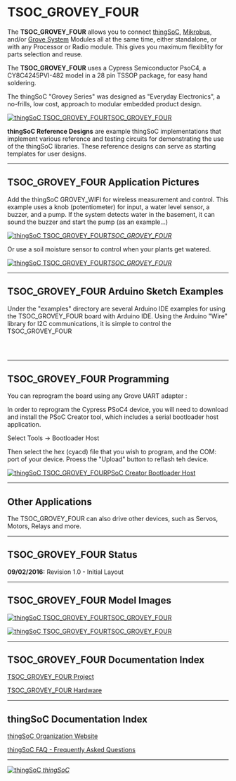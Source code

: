 # TSOC_GROVEY_FOUR


The **TSOC_GROVEY_FOUR** allows you to connect [thingSoC](http://thingsoc.github.io/), [Mikrobus](http://www.mikroe.com/mikrobus/), 
and/or [Grove System](http://www.seeedstudio.com/blog/2016/03/09/tutorial-intro-to-grove-connectors-for-arduinoraspberry-pi-projects/) 
Modules all at the same time, either standalone, or with any Processor or Radio module.
This gives you maximum flexiblity for parts selection and reuse. 

The **TSOC_GROVEY_FOUR** uses a Cypress Semiconductor PsoC4, a CY8C4245PVI-482 model in a 28 pin TSSOP package, for easy hand soldering.

The thingSoC "Grovey Series" was designed as "Everyday Electronics", a no-frills, low cost, approach to modular embedded product design.

[![thingSoC TSOC_GROVEY_FOUR](https://raw.githubusercontent.com/thingSoC/TSOC_GROVEY_FOUR/master/TSOC_GROVEY_FOUR/images/product/TSOC_GROVEY_FOUR.png?raw=true)TSOC_GROVEY_FOUR](https://github.com/thingSoC/TSOC_GROVEY_FOUR)


**thingSoC Reference Designs** are example thingSoC implementations that implement
various reference and testing circuits for demonstrating the use of the thingSoC libraries.
These reference designs can serve as starting templates for user designs.

---------------------------------------

## TSOC_GROVEY_FOUR Application Pictures

Add the thingSoC GROVEY_WIFI for wireless measurement and control. This example uses a knob (potentiometer) for input, a water level sensor, a buzzer,  and a pump.
If the system detects water in the basement, it can sound the buzzer and start the pump (as an example...) 


[![thingSoC TSOC_GROVEY_FOUR](https://raw.githubusercontent.com/thingSoC/TSOC_GROVEY_FOUR/master/TSOC_GROVEY_FOUR/images/product/TSOC_GROVEY_FOUR_moist_wifi.png?raw=true)*TSOC_GROVEY_FOUR*](https://github.com/thingSoC/TSOC_GROVEY_FOUR)

Or use a soil moisture sensor to control when your plants get watered.

[![thingSoC TSOC_GROVEY_FOUR](https://raw.githubusercontent.com/thingSoC/TSOC_GROVEY_FOUR/master/TSOC_GROVEY_FOUR/images/product/TSOC_GROVEY_FOUR_moist_wifi.png?raw=true)*TSOC_GROVEY_FOUR*](https://github.com/thingSoC/TSOC_GROVEY_FOUR)


---------------------------------------

## TSOC_GROVEY_FOUR Arduino Sketch Examples

Under the "examples" directory are several Arduino IDE examples for using the TSOC_GROVEY_FOUR board with Arduino IDE.
Using the Arduino "Wire" library for I2C communications, it is simple to control the TSOC_GROVEY_FOUR

```c
 
 
```

---------------------------------------
## TSOC_GROVEY_FOUR Programming

You can reprogram the board using any Grove UART adapter :

In order to reprogram the Cypress PSoC4 device, you will need to download and install the PSoC Creator tool, which includes a serial bootloader host application.

Select Tools -> Bootloader Host 

Then select the hex (cyacd) file that you wish to program, and the COM: port of your device. Proess the "Upload" button to reflash teh device.

[![thingSoC TSOC_GROVEY_FOUR](https://raw.githubusercontent.com/thingSoC/TSOC_GROVEY_FOUR/master/TSOC_GROVEY_FOUR/images/product/TSOC_GROVEY_FOUR_bootloader.png?raw=true)PSoC Creator Bootloader Host](https://github.com/thingSoC/TSOC_GROVEY_FOUR)


---------------------------------------
## Other Applications

The TSOC_GROVEY_FOUR can also drive other devices, such as Servos, Motors, Relays and more.


---------------------------------------

## TSOC_GROVEY_FOUR Status <a name="TSOC_GROVEY_FOUR_status"/>

**09/02/2016:** 
Revision 1.0 - Initial Layout 


---------------------------------------
## TSOC_GROVEY_FOUR Model Images


[![thingSoC TSOC_GROVEY_FOUR](https://raw.githubusercontent.com/thingSoC/TSOC_GROVEY_FOUR/master/TSOC_GROVEY_FOUR/images/TSOC_GROVEY_FOUR_top.png?raw=true)TSOC_GROVEY_FOUR](https://github.com/thingSoC/TSOC_GROVEY_FOUR)


[![thingSoC TSOC_GROVEY_FOUR](https://raw.githubusercontent.com/thingSoC/TSOC_GROVEY_FOUR/master/TSOC_GROVEY_FOUR/images/TSOC_GROVEY_FOUR_bot.png?raw=true)TSOC_GROVEY_FOUR](https://github.com/thingSoC/TSOC_GROVEY_FOUR)


---------------------------------------

## TSOC_GROVEY_FOUR Documentation Index <a name="TSOC_GROVEY_FOUR_documentation_index"/>

[TSOC_GROVEY_FOUR Project](http://thingsoc.github.io/projects/TSOC_GROVEY_FOUR.html)

[TSOC_GROVEY_FOUR Hardware](https://github.com/thingSoC/TSOC_GROVEY_FOUR/tree/master/TSOC_GROVEY_FOUR/hardware)


---------------------------------------

## thingSoC Documentation Index <a name="thingSoC_documentation_index"/>

[thingSoC Organization Website](http://thingSoC.github.io)

[thingSoC FAQ - Frequently Asked Questions](http://thingsoc.github.io/support/faq.html)

---------------------------------------

[![thingSoC](http://thingsoc.github.io/img/projects/thingSoC/thingSoC_thumb.png?raw=true) 
*thingSoC*](http://thingsoc.github.io)
